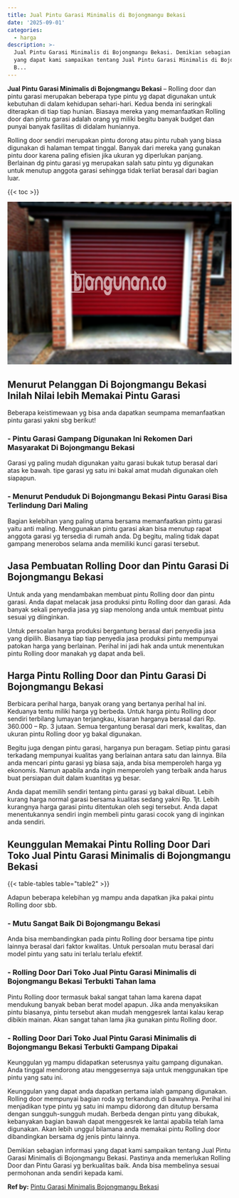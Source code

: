 ```yaml
---
title: Jual Pintu Garasi Minimalis di Bojongmangu Bekasi
date: '2025-09-01'
categories:
  - harga
description: >-
  Jual Pintu Garasi Minimalis di Bojongmangu Bekasi. Demikian sebagian informasi
  yang dapat kami sampaikan tentang Jual Pintu Garasi Minimalis di Bojongmangu
  B...
---
```


**Jual Pintu Garasi Minimalis di Bojongmangu Bekasi** – Rolling door dan pintu garasi merupakan beberapa type pintu yg dapat digunakan untuk kebutuhan di dalam kehidupan sehari-hari. Kedua benda ini seringkali diterapkan di tiap tiap hunian. Biasaya mereka yang memanfaatkan Rolling door dan pintu garasi adalah orang yg miliki begitu banyak budget dan punyai banyak fasilitas di didalam huniannya.

Rolling door sendiri merupakan pintu dorong atau pintu rubah yang biasa digunakan di halaman tempat tinggal. Banyak dari mereka yang gunakan pintu door karena paling efisien jika ukuran yg diperlukan panjang. Berlainan dg pintu garasi yg merupakan salah satu pintu yg digunakan untuk menutup anggota garasi sehingga tidak terliat berasal dari bagian luar.

{{< toc >}}

![Jual Pintu Garasi Minimalis di Bojongmangu Bekasi](/images/pintu-garasi-31.png)

## Menurut Pelanggan Di Bojongmangu Bekasi Inilah Nilai lebih Memakai Pintu Garasi

Beberapa keistimewaan yg bisa anda dapatkan seumpama memanfaatkan pintu garasi yakni sbg berikut!

### \- Pintu Garasi Gampang Digunakan Ini Rekomen Dari Masyarakat Di Bojongmangu Bekasi

Garasi yg paling mudah digunakan yaitu garasi bukak tutup berasal dari atas ke bawah. tipe garasi yg satu ini bakal amat mudah digunakan oleh siapapun.

### \- Menurut Penduduk Di Bojongmangu Bekasi Pintu Garasi Bisa Terlindung Dari Maling

Bagian kelebihan yang paling utama bersama memanfaatkan pintu garasi yaitu anti maling. Menggunakan pintu garasi akan bisa menutup rapat anggota garasi yg tersedia di rumah anda. Dg begitu, maling tidak dapat gampang menerobos selama anda memiliki kunci garasi tersebut.

## Jasa Pembuatan Rolling Door dan Pintu Garasi Di Bojongmangu Bekasi

Untuk anda yang mendambakan membuat pintu Rolling door dan pintu garasi. Anda dapat melacak jasa produksi pintu Rolling door dan garasi. Ada banyak sekali penyedia jasa yg siap menolong anda untuk membuat pintu sesuai yg diinginkan.

Untuk persoalan harga produksi bergantung berasal dari penyedia jasa yang dipilih. Biasanya tiap tiap penyedia jasa produksi pintu mempunyai patokan harga yang berlainan. Perihal ini jadi hak anda untuk menentukan pintu Rolling door manakah yg dapat anda beli.

## Harga Pintu Rolling Door dan Pintu Garasi Di Bojongmangu Bekasi

Berbicara perihal harga, banyak orang yang bertanya perihal hal ini. Keduanya tentu miliki harga yg berbeda. Untuk harga pintu Rolling door sendiri terbilang lumayan terjangkau, kisaran harganya berasal dari Rp. 360.000 – Rp. 3 jutaan. Semua tergantung berasal dari merk, kwalitas, dan ukuran pintu Rolling door yg bakal digunakan.

Begitu juga dengan pintu garasi, harganya pun beragam. Setiap pintu garasi terkadang mempunyai kualitas yang berlainan antara satu dan lainnya. Bila anda mencari pintu garasi yg biasa saja, anda bisa memperoleh harga yg ekonomis. Namun apabila anda ingin memperoleh yang terbaik anda harus buat persiapan duit dalam kuantitas yg besar.

Anda dapat memilih sendiri tentang pintu garasi yg bakal dibuat. Lebih kurang harga normal garasi bersama kualitas sedang yakni Rp. 1jt. Lebih kurangnya harga garasi pintu ditentukan oleh segi tersebut. Anda dapat menentukannya sendiri ingin membeli pintu garasi cocok yang di inginkan anda sendiri.

## Keunggulan Memakai Pintu Rolling Door Dari Toko Jual Pintu Garasi Minimalis di Bojongmangu Bekasi

{{< table-tables table="table2" >}}

Adapun beberapa kelebihan yg mampu anda dapatkan jika pakai pintu Rolling door sbb.

### \- Mutu Sangat Baik Di Bojongmangu Bekasi

Anda bisa membandingkan pada pintu Rolling door bersama tipe pintu lainnya berasal dari faktor kwalitas. Untuk persoalan mutu berasal dari model pintu yang satu ini terlalu terlalu efektif.

### \- Rolling Door Dari Toko Jual Pintu Garasi Minimalis di Bojongmangu Bekasi Terbukti Tahan lama

Pintu Rolling door termasuk bakal sangat tahan lama karena dapat mendukung banyak beban berat model apapun. Jika anda menyaksikan pintu biasanya, pintu tersebut akan mudah menggesrek lantai kalau kerap dibikin mainan. Akan sangat tahan lama jika gunakan pintu Rolling door.

### \- Rolling Door Dari Toko Jual Pintu Garasi Minimalis di Bojongmangu Bekasi Terbukti Gampang Dipakai

Keunggulan yg mampu didapatkan seterusnya yaitu gampang digunakan. Anda tinggal mendorong atau menggesernya saja untuk menggunakan tipe pintu yang satu ini.

Keunggulan yang dapat anda dapatkan pertama ialah gampang digunakan. Rolling door mempunyai bagian roda yg terkandung di bawahnya. Perihal ini menjadikan type pintu yg satu ini mampu didorong dan ditutup bersama dengan sungguh-sungguh mudah. Berbeda dengan pintu yang dibukak, kebanyakan bagian bawah dapat menggesrek ke lantai apabila telah lama digunakan. Akan lebih unggul bilamana anda memakai pintu Rolling door dibandingkan bersama dg jenis pintu lainnya.

Demikian sebagian informasi yang dapat kami sampaikan tentang Jual Pintu Garasi Minimalis di Bojongmangu Bekasi. Pastinya anda memerlukan Rolling Door dan Pintu Garasi yg berkualitas baik. Anda bisa membelinya sesuai permohonan anda sendiri kepada kami.

**Ref by:** [Pintu Garasi Minimalis Bojongmangu Bekasi](https://id.wikipedia.org/wiki/Pintu)
